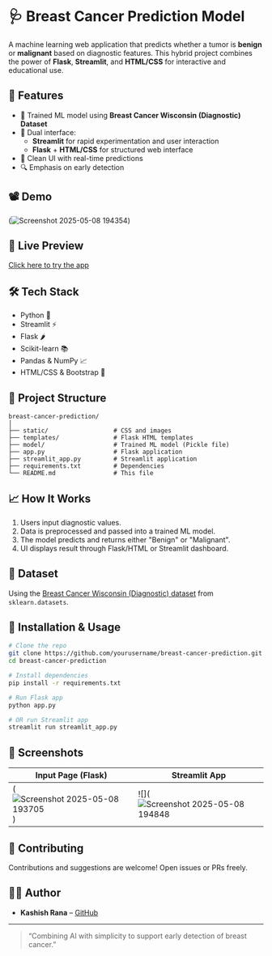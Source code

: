# 🩺 Breast Cancer Prediction Model

A machine learning web application that predicts whether a tumor is **benign** or **malignant** based on diagnostic features. This hybrid project combines the power of **Flask**, **Streamlit**, and **HTML/CSS** for interactive and educational use.

## 📌 Features

- 🧠 Trained ML model using **Breast Cancer Wisconsin (Diagnostic) Dataset**
- 🧪 Dual interface:
  - **Streamlit** for rapid experimentation and user interaction
  - **Flask** + **HTML/CSS** for structured web interface
- 🎨 Clean UI with real-time predictions
- 🔍 Emphasis on early detection

## 📽️ Demo

(![Screenshot 2025-05-08 194354](https://github.com/user-attachments/assets/9f0e7dd7-9667-465e-a25b-0372f251060b))

## 🚀 Live Preview

[Click here to try the app](https://prediction-model-brewvvzcvappdkye4pcvfxh.streamlit.app/)

## 🛠️ Tech Stack

- Python 🐍
- Streamlit ⚡
- Flask 🌶️
- Scikit-learn 📚
- Pandas & NumPy 📈
- HTML/CSS & Bootstrap 🎨

## 📂 Project Structure

```
breast-cancer-prediction/
│
├── static/                  # CSS and images
├── templates/               # Flask HTML templates
├── model/                   # Trained ML model (Pickle file)
├── app.py                   # Flask application
├── streamlit_app.py         # Streamlit application
├── requirements.txt         # Dependencies
└── README.md                # This file
```

## 📈 How It Works

1. Users input diagnostic values.
2. Data is preprocessed and passed into a trained ML model.
3. The model predicts and returns either "Benign" or "Malignant".
4. UI displays result through Flask/HTML or Streamlit dashboard.

## 🧪 Dataset

Using the [Breast Cancer Wisconsin (Diagnostic) dataset](https://scikit-learn.org/stable/modules/generated/sklearn.datasets.load_breast_cancer.html) from `sklearn.datasets`.

## 🧰 Installation & Usage

```bash
# Clone the repo
git clone https://github.com/yourusername/breast-cancer-prediction.git
cd breast-cancer-prediction

# Install dependencies
pip install -r requirements.txt

# Run Flask app
python app.py

# OR run Streamlit app
streamlit run streamlit_app.py
```

## 📸 Screenshots

| Input Page (Flask) | Streamlit App |
|--------------------|----------------|
|(![Screenshot 2025-05-08 193705](https://github.com/user-attachments/assets/3149aac5-6ddf-4bcd-933a-43b33b5238cf)) | ![](![Screenshot 2025-05-08 194848](https://github.com/user-attachments/assets/9228cd52-444e-40ef-a5ec-759c641cf448)


## 🤝 Contributing

Contributions and suggestions are welcome! Open issues or PRs freely.

## 🧑‍💻 Author

- **Kashish Rana** – [GitHub](https://github.com/bytequeen02)

---

> “Combining AI with simplicity to support early detection of breast cancer.”
